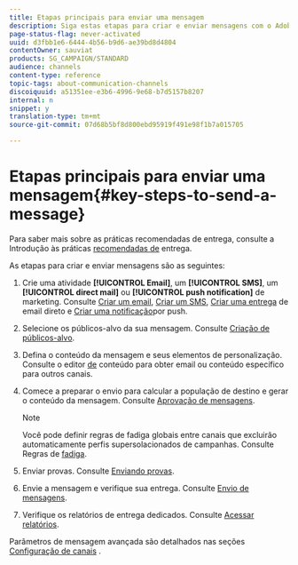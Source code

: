 ```yaml
---
title: Etapas principais para enviar uma mensagem
description: Siga estas etapas para criar e enviar mensagens com o Adobe Campaign.
page-status-flag: never-activated
uuid: d3fbb1e6-6444-4b56-b9d6-ae39bd8d4804
contentOwner: sauviat
products: SG_CAMPAIGN/STANDARD
audience: channels
content-type: reference
topic-tags: about-communication-channels
discoiquuid: a51351ee-e3b6-4996-9e68-b7d5157b8207
internal: n
snippet: y
translation-type: tm+mt
source-git-commit: 07d68b5bf8d800ebd95919f491e98f1b7a015705

---
```



# Etapas principais para enviar uma mensagem{#key-steps-to-send-a-message}

Para saber mais sobre as práticas recomendadas de entrega, consulte a Introdução às práticas [recomendadas de](https://helpx.adobe.com/campaign/kb/delivery-best-practices.html) entrega.

As etapas para criar e enviar mensagens são as seguintes:

1. Crie uma atividade **[!UICONTROL Email]**, um **[!UICONTROL SMS]**, um **[!UICONTROL direct mail]** ou **[!UICONTROL push notification]** de marketing. Consulte [Criar um email](../../channels/using/creating-an-email.md), [Criar um SMS](../../channels/using/creating-an-sms-message.md), [Criar uma entrega](../../channels/using/creating-the-direct-mail.md) de email direto e [Criar uma notificação](../../channels/using/preparing-and-sending-a-push-notification.md)por push.
1. Selecione os públicos-alvo da sua mensagem. Consulte [Criação de públicos-alvo](../../audiences/using/creating-audiences.md).
1. Defina o conteúdo da mensagem e seus elementos de personalização. Consulte o editor [de](../../designing/using/designing-content-in-adobe-campaign.md) conteúdo para obter email ou conteúdo específico para outros canais.
1. Comece a preparar o envio para calcular a população de destino e gerar o conteúdo da mensagem. Consulte [Aprovação de mensagens](../../sending/using/preparing-the-send.md).

   >[!NOTE]
   >
   >Você pode definir regras de fadiga globais entre canais que excluirão automaticamente perfis supersolacionados de campanhas. Consulte Regras de [fadiga](../../administration/using/fatigue-rules.md).

1. Enviar provas. Consulte [Enviando provas](../../sending/using/sending-proofs.md).
1. Envie a mensagem e verifique sua entrega. Consulte [Envio de mensagens](../../sending/using/confirming-the-send.md).
1. Verifique os relatórios de entrega dedicados. Consulte [Acessar relatórios](../../reporting/using/about-dynamic-reports.md).

Parâmetros de mensagem avançada são detalhados nas seções [Configuração de canais](../../administration/using/about-channel-configuration.md) .
